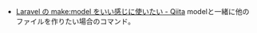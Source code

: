 - [Laravel の make:model をいい感じに使いたい - Qiita](https://qiita.com/niisan-tokyo/items/9c799989cb535489f201)
  modelと一緒に他のファイルを作りたい場合のコマンド。

